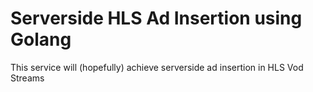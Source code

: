 # Serverside HLS Ad Insertion using Golang

This service will (hopefully) achieve serverside ad insertion in HLS Vod Streams